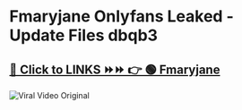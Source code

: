 
 # Fmaryjane Onlyfans Leaked - Update Files dbqb3

## <h2><a href="https://clipsfans.com/Fmaryjane&ref=git">🔗 Click to LINKS ⏩⏩ 👉 🟢 Fmaryjane </a></h2>

<a href="https://clipsfans.com/Fmaryjane&ref=git" rel="nofollow" data-target="animated-image.originalLink"><img src="https://i.ibb.co.com/xMMVF88/686577567.gif" alt="Viral Video Original" style="max-width: 100%; display: inline-block;" data-target="animated-image.originalImage"></a>

